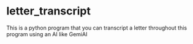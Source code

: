 # letter_transcript
This is a python program that you can transcript a letter throughout this program using an AI like GemiAI 
